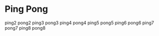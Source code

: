 # Ping Pong
ping2
pong2
ping3
pong3
ping4
pong4
ping5
pong5
ping6
pong6
ping7
pong7
ping8
pong8









